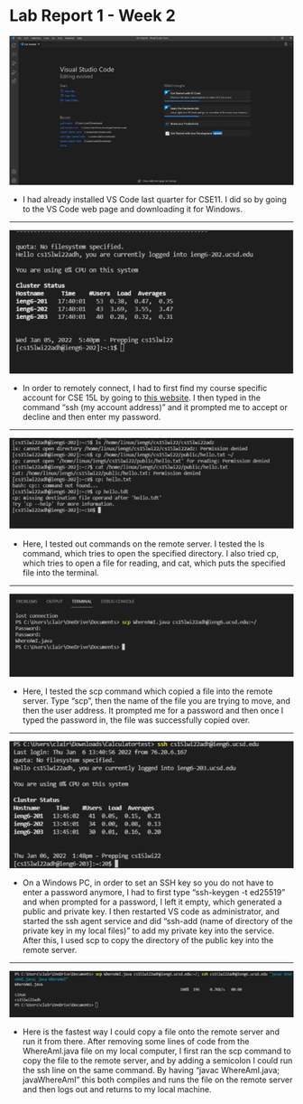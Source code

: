 # Lab Report 1 - Week 2

![Image](labreport1picture1.PNG)
* I had already installed VS Code last quarter for CSE11. I did so by going to the VS Code web page and downloading it for Windows.

---
![Image](labreport1pic2.PNG)
* In order to remotely connect, I had to first find my course specific account for CSE 15L by going to [this website](https://sdacs.ucsd.edu/~icc/index.php). I then typed in the command “ssh (my account address)” and it prompted me to accept or decline and then enter my password.
---
![Image](labreport1pic3.PNG)
* Here, I tested out commands on the remote server. I tested the ls command, which tries to open the specified directory. I also tried cp, which tries to open a file for reading, and cat, which puts the specified file into the terminal.
---
![Image](labreport1pic4.PNG)
* Here, I tested the scp command which copied a file into the remote server. Type “scp”, then the name of the file you are trying to move, and then the user address. It prompted me for a password and then once I typed the password in, the file was successfully copied over.
---
![Image](labreport1pic5.PNG)
* On a Windows PC, in order to set an SSH key so you do not have to enter a password anymore, I had to first type “ssh-keygen -t ed25519” and when prompted for a password, I left it empty, which generated a public and private key.  I then restarted VS code as administrator, and started the ssh agent service and did “ssh-add (name of directory of the private key in my local files)” to add my private key into the service. After this, I used scp to copy the directory of the public key into the remote server.
---
![Image](labreport1pic6.PNG)
* Here is the fastest way I could copy a file onto the remote server and run it from there. After removing some lines of code from the WhereAmI.java file on my local computer, I first ran the scp command to copy the file to the remote server, and by adding a semicolon I could run the ssh line on the same command. By having “javac WhereAmI.java; javaWhereAmI” this both compiles and runs the file on the remote server and then logs out and returns to my local machine.

